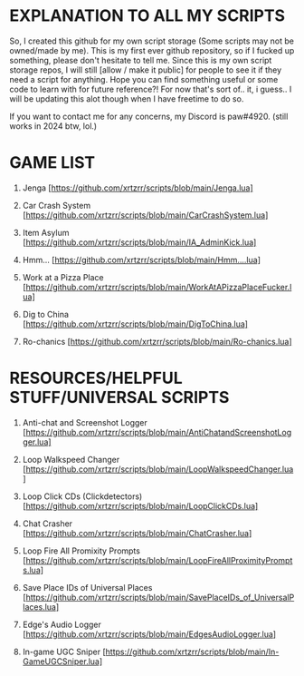 # EXPLANATION TO ALL MY SCRIPTS
So, I created this github for my own script storage (Some scripts may not be owned/made by me).
This is my first ever github repository, so if I fucked up something, please don't hesitate to tell me.
Since this is my own script storage repos, I will still [allow / make it public] for people to see it if they need a script for anything.
Hope you can find something useful or some code to learn with for future reference?!
For now that's sort of.. it, i guess.. I will be updating this alot though when I have freetime to do so.

If you want to contact me for any concerns, my Discord is paw#4920. (still works in 2024 btw, lol.)

# GAME LIST

1. Jenga
[https://github.com/xrtzrr/scripts/blob/main/Jenga.lua]

2. Car Crash System
[https://github.com/xrtzrr/scripts/blob/main/CarCrashSystem.lua]

3. Item Asylum
[https://github.com/xrtzrr/scripts/blob/main/IA_AdminKick.lua]

4. Hmm...
[https://github.com/xrtzrr/scripts/blob/main/Hmm....lua]

5. Work at a Pizza Place
[https://github.com/xrtzrr/scripts/blob/main/WorkAtAPizzaPlaceFucker.lua]

6. Dig to China
[https://github.com/xrtzrr/scripts/blob/main/DigToChina.lua]

7. Ro-chanics
[https://github.com/xrtzrr/scripts/blob/main/Ro-chanics.lua]

# RESOURCES/HELPFUL STUFF/UNIVERSAL SCRIPTS
1. Anti-chat and Screenshot Logger
[https://github.com/xrtzrr/scripts/blob/main/AntiChatandScreenshotLogger.lua]

2. Loop Walkspeed Changer
[https://github.com/xrtzrr/scripts/blob/main/LoopWalkspeedChanger.lua]

3. Loop Click CDs (Clickdetectors)
[https://github.com/xrtzrr/scripts/blob/main/LoopClickCDs.lua]

4. Chat Crasher
[https://github.com/xrtzrr/scripts/blob/main/ChatCrasher.lua]

5. Loop Fire All Promixity Prompts
[https://github.com/xrtzrr/scripts/blob/main/LoopFireAllProximityPrompts.lua]

6. Save Place IDs of Universal Places
[https://github.com/xrtzrr/scripts/blob/main/SavePlaceIDs_of_UniversalPlaces.lua]

7. Edge's Audio Logger
[https://github.com/xrtzrr/scripts/blob/main/EdgesAudioLogger.lua]

8. In-game UGC Sniper
[https://github.com/xrtzrr/scripts/blob/main/In-GameUGCSniper.lua]
